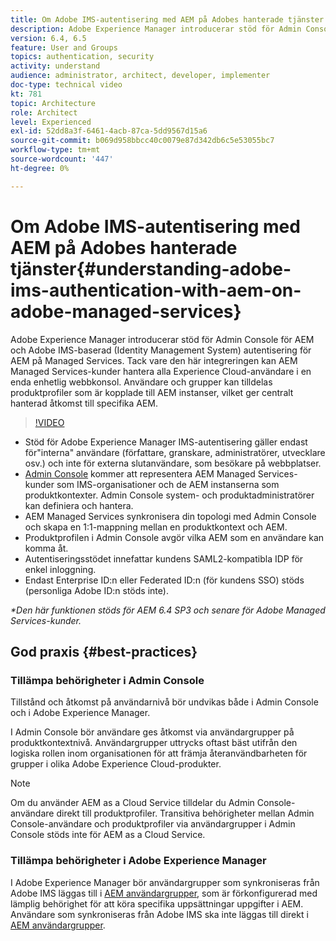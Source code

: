 ```yaml
---
title: Om Adobe IMS-autentisering med AEM på Adobes hanterade tjänster
description: Adobe Experience Manager introducerar stöd för Admin Console för AEM och Adobe IMS-baserad (Identity Management System) autentisering för AEM på Managed Services.   Tack vare den här integreringen kan AEM Managed Services-kunder hantera alla Experience Cloud-användare i en enda enhetlig webbkonsol. Användare och grupper kan tilldelas produktprofiler som är kopplade till AEM instanser, vilket ger centralt hanterad åtkomst till specifika AEM.
version: 6.4, 6.5
feature: User and Groups
topics: authentication, security
activity: understand
audience: administrator, architect, developer, implementer
doc-type: technical video
kt: 781
topic: Architecture
role: Architect
level: Experienced
exl-id: 52dd8a3f-6461-4acb-87ca-5dd9567d15a6
source-git-commit: b069d958bbcc40c0079e87d342db6c5e53055bc7
workflow-type: tm+mt
source-wordcount: '447'
ht-degree: 0%

---
```


# Om Adobe IMS-autentisering med AEM på Adobes hanterade tjänster{#understanding-adobe-ims-authentication-with-aem-on-adobe-managed-services}

Adobe Experience Manager introducerar stöd för Admin Console för AEM och Adobe IMS-baserad (Identity Management System) autentisering för AEM på Managed Services.   Tack vare den här integreringen kan AEM Managed Services-kunder hantera alla Experience Cloud-användare i en enda enhetlig webbkonsol. Användare och grupper kan tilldelas produktprofiler som är kopplade till AEM instanser, vilket ger centralt hanterad åtkomst till specifika AEM.

>[!VIDEO](https://video.tv.adobe.com/v/26170?quality=12&learn=on)

* Stöd för Adobe Experience Manager IMS-autentisering gäller endast för&quot;interna&quot; användare (författare, granskare, administratörer, utvecklare osv.) och inte för externa slutanvändare, som besökare på webbplatser.
* [Admin Console](https://adminconsole.adobe.com/) kommer att representera AEM Managed Services-kunder som IMS-organisationer och de AEM instanserna som produktkontexter. Admin Console system- och produktadministratörer kan definiera och hantera.
* AEM Managed Services synkronisera din topologi med Admin Console och skapa en 1:1-mappning mellan en produktkontext och AEM.
* Produktprofilen i Admin Console avgör vilka AEM som en användare kan komma åt.
* Autentiseringsstödet innefattar kundens SAML2-kompatibla IDP för enkel inloggning.
* Endast Enterprise ID:n eller Federated ID:n (för kundens SSO) stöds (personliga Adobe ID:n stöds inte).

*&#42;Den här funktionen stöds för AEM 6.4 SP3 och senare för Adobe Managed Services-kunder.*

## God praxis {#best-practices}

### Tillämpa behörigheter i Admin Console

Tillstånd och åtkomst på användarnivå bör undvikas både i Admin Console och i Adobe Experience Manager.

I Admin Console bör användare ges åtkomst via användargrupper på produktkontextnivå. Användargrupper uttrycks oftast bäst utifrån den logiska rollen inom organisationen för att främja återanvändbarheten för grupper i olika Adobe Experience Cloud-produkter.

>[!NOTE]
>
> Om du använder AEM as a Cloud Service tilldelar du Admin Console-användare direkt till produktprofiler. Transitiva behörigheter mellan Admin Console-användare och produktprofiler via användargrupper i Admin Console stöds inte för AEM as a Cloud Service.

### Tillämpa behörigheter i Adobe Experience Manager

I Adobe Experience Manager bör användargrupper som synkroniseras från Adobe IMS läggas till i [AEM användargrupper](https://helpx.adobe.com/experience-manager/6-4/sites/administering/using/security.html), som är förkonfigurerad med lämplig behörighet för att köra specifika uppsättningar uppgifter i AEM. Användare som synkroniseras från Adobe IMS ska inte läggas till direkt i [AEM användargrupper](https://helpx.adobe.com/experience-manager/6-4/sites/administering/using/security.html).
